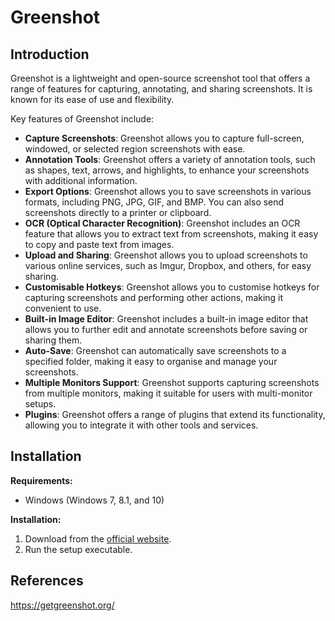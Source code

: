 # Greenshot

## Introduction <a href="#introduction" id="introduction"></a>

Greenshot is a lightweight and open-source screenshot tool that offers a range of features for capturing, annotating, and sharing screenshots. It is known for its ease of use and flexibility.

Key features of Greenshot include:

* **Capture Screenshots**: Greenshot allows you to capture full-screen, windowed, or selected region screenshots with ease.
* **Annotation Tools**: Greenshot offers a variety of annotation tools, such as shapes, text, arrows, and highlights, to enhance your screenshots with additional information.
* **Export Options**: Greenshot allows you to save screenshots in various formats, including PNG, JPG, GIF, and BMP. You can also send screenshots directly to a printer or clipboard.
* **OCR (Optical Character Recognition)**: Greenshot includes an OCR feature that allows you to extract text from screenshots, making it easy to copy and paste text from images.
* **Upload and Sharing**: Greenshot allows you to upload screenshots to various online services, such as Imgur, Dropbox, and others, for easy sharing.
* **Customisable Hotkeys**: Greenshot allows you to customise hotkeys for capturing screenshots and performing other actions, making it convenient to use.
* **Built-in Image Editor**: Greenshot includes a built-in image editor that allows you to further edit and annotate screenshots before saving or sharing them.
* **Auto-Save**: Greenshot can automatically save screenshots to a specified folder, making it easy to organise and manage your screenshots.
* **Multiple Monitors Support**: Greenshot supports capturing screenshots from multiple monitors, making it suitable for users with multi-monitor setups.
* **Plugins**: Greenshot offers a range of plugins that extend its functionality, allowing you to integrate it with other tools and services.

## Installation <a href="#installation" id="installation"></a>

**Requirements:**

* Windows (Windows 7, 8.1, and 10)

**Installation:**

1. Download from the [official website](https://getgreenshot.org/).
2. Run the setup executable.

## References <a href="#references" id="references"></a>

https://getgreenshot.org/
